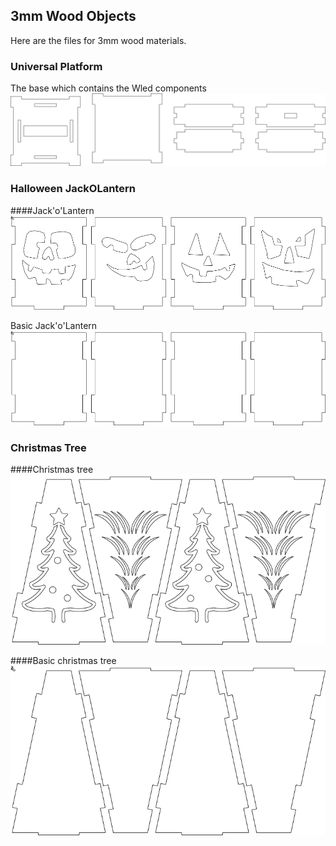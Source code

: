 ## 3mm Wood Objects
Here are the files for 3mm wood materials.

### Universal Platform
The base which contains the Wled components
![SID Platform](images/SID-Platform.png)

### Halloween JackOLantern
####Jack'o'Lantern
![SID Halloween JackOLantern](images/SID-Halloween-Jackolantern-001.png)

Basic Jack'o'Lantern
![SID Halloween Basic JackOLantern](images/SID-Halloween-Jackolantern-basic-001.png)

### Christmas Tree
####Christmas tree
![SID Christmas Basic Tree](images/SID-Christmas-tree-001.png)

####Basic christmas tree
![SID Christmas Basic Tree](images/SID-Christmas-tree-basic-001.png)
